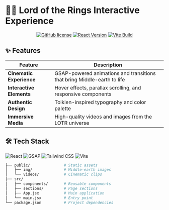# 🧝‍♂️ Lord of the Rings Interactive Experience

<div align="center">
 
  
  [![GitHub license](https://img.shields.io/badge/license-MIT-blue.svg)](https://github.com/your-username/lotr-website/blob/main/LICENSE)
  [![React Version](https://img.shields.io/badge/react-19-blue)](https://react.dev/)
  [![Vite Build](https://img.shields.io/badge/build-vite-brightgreen)](https://vitejs.dev/)
</div>

## ✨ Features

| Feature          | Description                                                                 |
|------------------|-----------------------------------------------------------------------------|
| **Cinematic Experience** | GSAP-powered animations and transitions that bring Middle-earth to life |
| **Interactive Elements** | Hover effects, parallax scrolling, and responsive components |
| **Authentic Design** | Tolkien-inspired typography and color palette |
| **Immersive Media** | High-quality videos and images from the LOTR universe |

## 🛠 Tech Stack

![React](https://img.shields.io/badge/-React-61DAFB?logo=react&logoColor=white)
![GSAP](https://img.shields.io/badge/-GSAP-88CE02?logo=greensock&logoColor=white)
![Tailwind CSS](https://img.shields.io/badge/-Tailwind_CSS-38B2AC?logo=tailwind-css&logoColor=white)
![Vite](https://img.shields.io/badge/-Vite-646CFF?logo=vite&logoColor=white)

```bash
├── public/               # Static assets
│   ├── img/              # Middle-earth images
│   └── videos/           # Cinematic clips
├── src/
│   ├── components/       # Reusable components
│   ├── sections/         # Page sections
│   ├── App.jsx           # Main application
│   └── main.jsx          # Entry point
└── package.json          # Project dependencies
